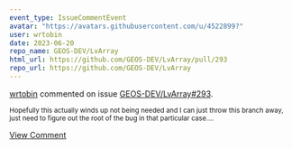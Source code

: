 ```yaml
---
event_type: IssueCommentEvent
avatar: "https://avatars.githubusercontent.com/u/4522899?"
user: wrtobin
date: 2023-06-20
repo_name: GEOS-DEV/LvArray
html_url: https://github.com/GEOS-DEV/LvArray/pull/293
repo_url: https://github.com/GEOS-DEV/LvArray
---
```


<a href='https://github.com/wrtobin' target='_blank'>wrtobin</a> commented on issue <a href='https://github.com/GEOS-DEV/LvArray/pull/293' target='_blank'>GEOS-DEV/LvArray#293</a>.

<small>Hopefully this actually winds up not being needed and I can just throw this branch away, just need to figure out the root of the bug in that particular case....</small>

<a href='https://github.com/GEOS-DEV/LvArray/pull/293' target='_blank'>View Comment</a>